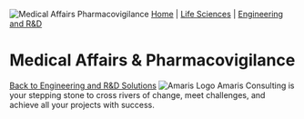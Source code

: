 ![Medical Affairs Pharmacovigilance](https://amaris.com/wp-content/uploads/2020/09/Medical-Affairs-Pharmacovigilance.png)
[Home](https://amaris.com) | [Life Sciences](https://amaris.com/business-line/life-sciences/) | [Engineering and R&D](https://amaris.com/business-line/life-sciences/engineering-rd/)
# Medical Affairs & Pharmacovigilance
[Back to Engineering and R&D Solutions](https://amaris.com/business-line/life-sciences/engineering-rd/)
![Amaris Logo](https://amaris.com/wp-content/themes/amaris/dist/images/amaris-logo-pink.svg)
Amaris Consulting is your stepping stone to cross rivers of change, meet challenges, and achieve all your projects with success.
